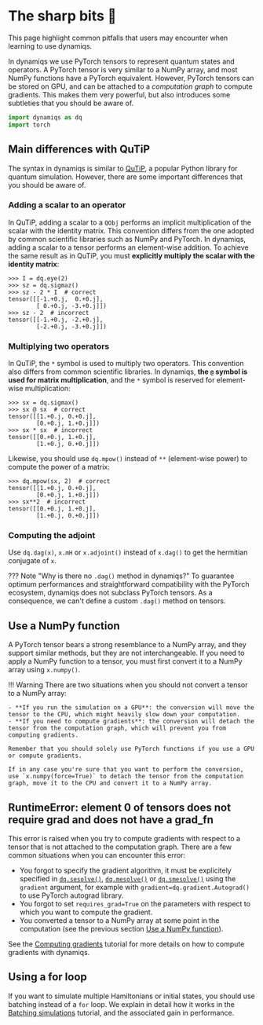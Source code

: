 # The sharp bits 🔪

This page highlight common pitfalls that users may encounter when learning to use dynamiqs.

In dynamiqs we use PyTorch tensors to represent quantum states and operators. A PyTorch tensor is very similar to a NumPy array, and most NumPy functions have a PyTorch equivalent. However, PyTorch tensors can be stored on GPU, and can be attached to a *computation graph* to compute gradients. This makes them very powerful, but also introduces some subtleties that you should be aware of.

```python
import dynamiqs as dq
import torch
```

## Main differences with QuTiP

<!-- If modifications are made in this section, ensure to also update the tutorials/defining-hamiltonians.md document to reflect these changes in the "Differences with QuTiP" warning admonition at the top of the file. -->

The syntax in dynamiqs is similar to [QuTiP](http://qutip.org/), a popular Python library for quantum simulation. However, there are some important differences that you should be aware of.

### Adding a scalar to an operator

In QuTiP, adding a scalar to a `QObj` performs an implicit multiplication of the scalar with the identity matrix. This convention differs from the one adopted by common scientific libraries such as NumPy and PyTorch. In dynamiqs, adding a scalar to a tensor performs an element-wise addition. To achieve the same result as in QuTiP, you must **explicitly multiply the scalar with the identity matrix**:

```pycon
>>> I = dq.eye(2)
>>> sz = dq.sigmaz()
>>> sz - 2 * I  # correct
tensor([[-1.+0.j,  0.+0.j],
        [ 0.+0.j, -3.+0.j]])
>>> sz - 2  # incorrect
tensor([[-1.+0.j, -2.+0.j],
        [-2.+0.j, -3.+0.j]])
```

### Multiplying two operators

In QuTiP, the `*` symbol is used to multiply two operators. This convention also differs from common scientific libraries. In dynamiqs, **the `@` symbol is used for matrix multiplication**, and the `*` symbol is reserved for element-wise multiplication:

```pycon
>>> sx = dq.sigmax()
>>> sx @ sx  # correct
tensor([[1.+0.j, 0.+0.j],
        [0.+0.j, 1.+0.j]])
>>> sx * sx  # incorrect
tensor([[0.+0.j, 1.+0.j],
        [1.+0.j, 0.+0.j]])
```

Likewise, you should use `dq.mpow()` instead of `**` (element-wise power) to compute the power of a matrix:

```pycon
>>> dq.mpow(sx, 2)  # correct
tensor([[1.+0.j, 0.+0.j],
        [0.+0.j, 1.+0.j]])
>>> sx**2  # incorrect
tensor([[0.+0.j, 1.+0.j],
        [1.+0.j, 0.+0.j]])
```

### Computing the adjoint

Use `dq.dag(x)`, `x.mH` or `x.adjoint()` instead of `x.dag()` to get the hermitian conjugate of `x`.

??? Note "Why is there no `.dag()` method in dynamiqs?"
    To guarantee optimum performances and straightforward compatibility with the PyTorch ecosystem, dynamiqs does not subclass PyTorch tensors. As a consequence, we can't define a custom `.dag()` method on tensors.

## Use a NumPy function

A PyTorch tensor bears a strong resemblance to a NumPy array, and they support similar methods, but they are not interchangeable. If you need to apply a NumPy function to a tensor, you must first convert it to a NumPy array using `x.numpy()`.

!!! Warning
    There are two situations when you should not convert a tensor to a NumPy array:

    - **If you run the simulation on a GPU**: the conversion will move the tensor to the CPU, which might heavily slow down your computation.
    - **If you need to compute gradients**: the conversion will detach the tensor from the computation graph, which will prevent you from computing gradients.

    Remember that you should solely use PyTorch functions if you use a GPU or compute gradients.

    If in any case you're sure that you want to perform the conversion, use `x.numpy(force=True)` to detach the tensor from the computation graph, move it to the CPU and convert it to a NumPy array.

## RuntimeError: element 0 of tensors does not require grad and does not have a grad_fn

This error is raised when you try to compute gradients with respect to a tensor that is not attached to the computation graph. There are a few common situations when you can encounter this error:

- You forgot to specify the gradient algorithm, it must be explicitely specified in [`dq.sesolve()`](../python_api/solvers/sesolve.md), [`dq.mesolve()`](../python_api/solvers/mesolve.md) or [`dq.smesolve()`](../python_api/solvers/smesolve.md) using the `gradient` argument, for example with `gradient=dq.gradient.Autograd()` to use PyTorch autograd library.
- You forgot to set `requires_grad=True` on the parameters with respect to which you want to compute the gradient.
- You converted a tensor to a NumPy array at some point in the computation (see the previous section [Use a NumPy function](#use-a-numpy-function)).

See the [Computing gradients](/tutorials/computing-gradients.html) tutorial for more details on how to compute gradients with dynamiqs.

## Using a for loop

If you want to simulate multiple Hamiltonians or initial states, you should use batching instead of a `for` loop. We explain in detail how it works in the [Batching simulations](/tutorials/batching-simulations.html) tutorial, and the associated gain in performance.
